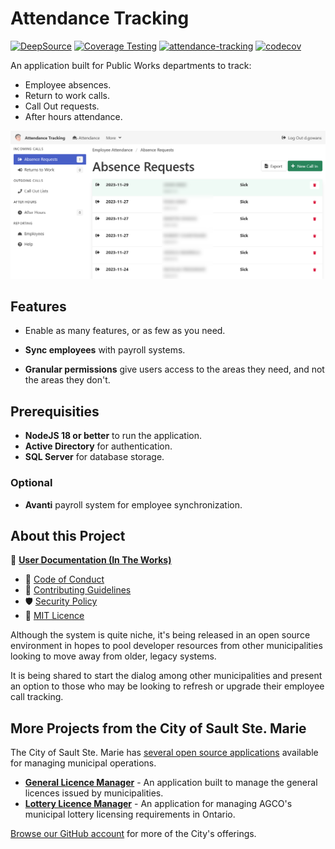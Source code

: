 # Attendance Tracking

[![DeepSource](https://app.deepsource.com/gh/cityssm/attendance-tracking.svg/?label=active+issues&show_trend=true&token=B8_UOorajlN2gsVC1faqAEAT)](https://app.deepsource.com/gh/cityssm/attendance-tracking/?ref=repository-badge)
[![Coverage Testing](https://github.com/cityssm/attendance-tracking/actions/workflows/coverage.yml/badge.svg)](https://github.com/cityssm/attendance-tracking/actions/workflows/coverage.yml)
[![attendance-tracking](https://img.shields.io/endpoint?url=https://cloud.cypress.io/badge/simple/szu5cb/main&style=flat&logo=cypress)](https://cloud.cypress.io/projects/szu5cb/runs)
[![codecov](https://codecov.io/gh/cityssm/attendance-tracking/graph/badge.svg?token=21LFC3U1Q2)](https://codecov.io/gh/cityssm/attendance-tracking)

An application built for Public Works departments to track:

- Employee absences.
- Return to work calls.
- Call Out requests.
- After hours attendance.

![Absence Requests](docs/images/attendanceAbsences.png)

## Features

- Enable as many features, or as few as you need.

- **Sync employees** with payroll systems.

- **Granular permissions** give users access to the areas they need,
  and not the areas they don't.

## Prerequisities

- **NodeJS 18 or better** to run the application.
- **Active Directory** for authentication.
- **SQL Server** for database storage.

### Optional

- **Avanti** payroll system for employee synchronization.

## About this Project

📘 **[User Documentation (In The Works)](https://cityssm.github.io/attendance-tracking/docs/)**

- 🤗 [Code of Conduct](CODE_OF_CONDUCT.md)
- 🥰 [Contributing Guidelines](CONTRIBUTING.md)
- 🛡️ [Security Policy](SECURITY.md)
- 📃 [MIT Licence](LICENSE.md)

Although the system is quite niche, it's being released in an open source environment in hopes to pool developer resources from other municipalities looking to move away from older, legacy systems.

It is being shared to start the dialog among other municipalities and present an option to those who may be looking to refresh or upgrade their employee call tracking.

## More Projects from the City of Sault Ste. Marie

The City of Sault Ste. Marie has [several open source applications](https://cityssm.github.io/) available
for managing municipal operations.

- **[General Licence Manager](https://github.com/cityssm/general-licence-manager)** - An application built to manage the general licences issued by municipalities.
- **[Lottery Licence Manager](https://github.com/cityssm/lottery-licence-manager)** - An application for managing AGCO's municipal lottery licensing requirements in Ontario.

[Browse our GitHub account](https://github.com/cityssm/) for more of the City's offerings.
